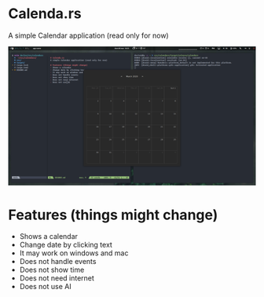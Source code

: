 # Calenda.rs
A simple Calendar application (read only for now)

![screnshot](assets/screen.png)

# Features (things might change)
- Shows a calendar
- Change date by clicking text
- It may work on windows and mac
- Does not handle events
- Does not show time
- Does not need internet
- Does not use AI
